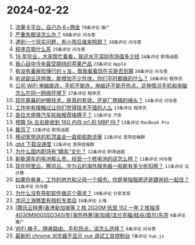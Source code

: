 # 2024-02-22

1. [流量卡平台，自己办卡+佣金](https://www.v2ex.com/t/1017424) `79条评论` `推广`
1. [严重失眠该怎么办？](https://www.v2ex.com/t/1017427) `68条评论` `问与答`
1. [遇到一个现实问题，有小孩后谁来照顾？](https://www.v2ex.com/t/1017442) `38条评论` `问与答`
1. [程序员喝什么茶](https://www.v2ex.com/t/1017462) `25条评论` `问与答`
1. [19 年毕业，大家帮忙看看，我这水平深圳市场值多少钱](https://www.v2ex.com/t/1017458) `24条评论` `职场话题`
1. [我心目中今年最受期待的苹果产品](https://www.v2ex.com/t/1017431) `23条评论` `Apple`
1. [有没有重疾险懂行的 v 友，帮我看看现在买是否划算](https://www.v2ex.com/t/1017430) `20条评论` `问与答`
1. [听说副业这样做，能增加不少外快，你们平时都做的什么？](https://www.v2ex.com/t/1017441) `18条评论` `程序员`
1. [公司 WiFi 电脑能连，手机不能连，电脑还不能开热点，这种情况手机和电脑怎么在同一网络环境下](https://www.v2ex.com/t/1017426) `17条评论` `程序员`
1. [现在屏幕的护眼技术，是真的有效，还是厂商搞的噱头？](https://www.v2ex.com/t/1017445) `14条评论` `问与答`
1. [工作中有接触过让你们觉得技术不错的人么](https://www.v2ex.com/t/1017472) `13条评论` `程序员`
1. [各位大佬换汽车轮胎推荐啥牌子？](https://www.v2ex.com/t/1017453) `13条评论` `汽车`
1. [预算 5k 左右能收到 16G 内存 m1 的 MBP 吗 ?](https://www.v2ex.com/t/1017447) `13条评论` `MacBook Pro`
1. [裁员了](https://www.v2ex.com/t/1017443) `13条评论` `职场话题`
1. [移动宽带送的机顶盒会一直偷偷跑流量](https://www.v2ex.com/t/1017460) `12条评论` `宽带症候群`
1. [qbit 下载没速度](https://www.v2ex.com/t/1017439) `12条评论` `宽带症候群`
1. [为什么国内职场有“嫡系”文化？](https://www.v2ex.com/t/1017402) `12条评论` `职场话题`
1. [新能源车的电池那么贵，经营一个修电池的店怎么样？](https://www.v2ex.com/t/1017490) `11条评论` `问与答`
1. [现在阿里云、腾讯云、华为云的海外服务器一般能有多少折扣啊？](https://www.v2ex.com/t/1017465) `11条评论` `云计算`
1. [如果你单身，工作的地方和父母一个城市，你是单独租房还是跟爸妈一起住？](https://www.v2ex.com/t/1017406) `11条评论` `问与答`
1. [为什么没有导航软件做这个需求？](https://www.v2ex.com/t/1017463) `10条评论` `分享发现`
1. [求问上海哪里有相机专卖店](https://www.v2ex.com/t/1017444) `10条评论` `上海`
1. [[腾讯云特惠]香港新加坡等 2 核 2G20M 低至 152 一年 2 核独享 4G30M90GSSD340/年[海外特惠]新加坡/法兰克福/硅谷/首尔/东京](https://www.v2ex.com/t/1017435) `9条评论` `推广`
1. [WiFi 棒子、随身路由、手机热点，该怎么选择？](https://www.v2ex.com/t/1017434) `8条评论` `问与答`
1. [最新的 chrome 浏览器不显示 vue 调试工具控制台](https://www.v2ex.com/t/1017466) `7条评论` `Vue.js`
